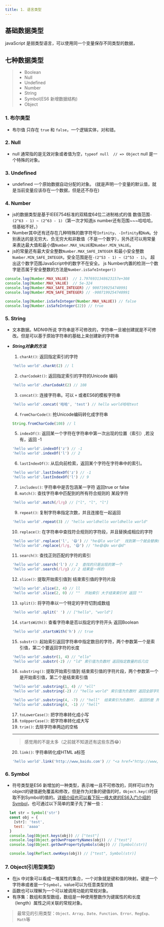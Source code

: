 ```yaml
---
title: 1. 语言类型
---
```

## 基础数据类型

javaScript 是弱类型语言，可以使用同一个变量保存不同类型的数据，

## 七种数据类型

> - Boolean
> - Null
> - Undefined
> - Number
> - String
> - Symbol(ES6 新增数据结构)
> - Object

### 1. 布尔类型
  - 布尔值 只存在 ```true``` 和 ```false```，一个逻辑实体，对和错。
### 2. Null
  - null 通常指的是无效对象或者值为空，```typeof null  // => Object``` null 是一个特殊的对象。
### 3. Undefined
  - undefined 一个原始数据自动分配的对象。
  (就是声明一个变量的默认值，就是当前变量应该存在一个数据，但是还不存在)
### 4. Number
  - js的数据类型是基于IEEE754标准的双精度64位二进制格式的值 数值范围`-(2^63 - 1) ~ (2^63 - 1)`（第一次才知道js number还有范围~~~哈哈哈， 怪基础不好。）
  - Number其中还有还存在几种特殊的数字符号`Infinity`、`-Infinity`和`NaN`。分别表达的是无穷大、负无穷大和非数值（不是一个数字），另外还可以用常量来表达最大值和最小值`Number.MAX_VALUE`和`Number.MIN_VALUE`。
  - js的常量还有最大安全整数`Number.MAX_SAFE_INTEGER` 和最小安全整数`Number.MIN_SAFE_INTEGER`，安全范围是在`-(2^53 - 1) ~ (2^53 - 1)`。
  超出这个数字范围JavaScript中的数字不在安全。
  js Number内置的检测一个数字是否属于安全整数的方法是`Number.isSafeInteger()`
  ```js
  console.log(Number.MAX_VALUE)  // 1.7976931348623157e+308
  console.log(Number.MAX_VALUE)  // 5e-324
  console.log(Number.MAX_SAFE_INTEGER) // 9007199254740991
  console.log(Number.MIN_SAFE_INTEGER) // -9007199254740991

  console.log(Number.isSafeInteger(Number.MAX_VALUE)) // false
  console.log(Number.isSafeInteger(22)) // true
  ```
### 5. String
  - 文本数据。MDN中所说 字符串是不可修改的，字符串一旦被创建就是不可修改。但是可以基于原始字符串的基础上来创建新的字符串
  - ***String对象的方法***

    1. `charAt()`: 返回指定索引的字符
    ```js
    'hello world'.charAt(2) // l
    ```
    2. `charCodeAt()`: 返回指定索引的字符的Unicode 编码
    ```js
    'hello world'.charCodeAt(2) // 108
    ```
    3. `concat()`: 连接字符串。可以 `+` 或者ES6的模板字符串
    ```js
    'hello world'.concat('哈哈', 'test') // hello world哈哈test
    ```
    4. `fromCharCode()`: 抢Unicode编码转化成字符串
    ```js
    String.fromCharCode(108) // l
    ```
    5. `indexOf()`: 返回某一个字符在字符串中第一次出现的位置（索引）,若没有，返回 -1
    ```js
    'hello world'.indexOf('z') // -1
    'hello world'.indexOf('l') // 2
    ```
    6. `lastIndexOf()`: 从后向前检索，返回某个字符在字符串中的索引。
    ```js
    'hello world'.lastIndexOf('z') // -1
    'hello world'.lastIndexOf('l') // 9
    ```
    7. `includes()`: 字符串中是否包涵某一字符  返回true or false
    8. `match()`: 查找字符串中匹配到的所有符合规则的 某段字符
    ```js
    'hello world'.match(/l/g) // ["l", "l", "l"]
    ```
    9. `repeat()`: 复制字符串指定次数，并且连接在一起返回
    ```js
    'hello world'.repeat(3) // "hello worldhello worldhello world"
    ```
    10. `replace()`: 在字符串中查找符合规则的字符段，并且替换成相应的字符
    ```js
    'hello world'.replace('l', '😄') // "he😄lo world"  找到第一个就会替换然后直接返回新的字符串
    'hello world'.replace(/l/g, '😄') // "he😄😄o wor😄d"
    ```
    11. `search()`: 查找正则匹配的字符的索引
    ```js
    'hello world'.search('l') // 2  查找的只是出现的第一个
    'hello world'.search(/l/g) // 2 结果是一样的
    ```
    12. `slice()`: 提取开始索引值到 结束索引值的字符片段
    ```js
    'hello world'.slice(2, 4) // ll
    'hello world'.slice(2, 0) // ""  开始索引 大于结束索引时 返回 ""
    ```
    13. `split()`: 将字符串以一个特定的字符切割成数组
    ```js
    'hello world'.split(' ') // ["hello", "world"]
    ```
    14. `startsWith()`: 查看字符串是否以指定的字符开头 返回Boolean
    ```js
    'hello world'.startsWith('h') // true
    ```
    15. `substr()`: 起始索引返回字符串中指定数目的字符，两个参数第一个是索引值，第二个要返回字符的长度
    ```js
    'hello world'.substr(1, 4) // "ello"
    'hello world'.substr(-2) // "ld" 索引值为负数时 返回指定数量的后几位
    ```
    16. `substring()`: 提取开始索引值到 结束索引值的字符片段，两个参数第一个是开始索引值，第二个是结束索引值
    ```js
    'hello world'.substring(1, 4) // "ell"
    'hello world'.substring(-2) // "hello world" 索引值为负数时 返回全部字符串

    'hello world'.substring(4, -7) // "hell"  结束索引为负数时， 返回的是 开始索引之前的字符片段
    'hello world'.substring(4, -1) // "hell"
    ```
    17. `toLowerCase()`: 把字符串转化成小写
    18. `toUpperCase()`: 把字符串转化成大写
    19. `trim()`: 去除字符串两边的空格
    ---
    > 感觉用的不是太多（之前就不知道还有这些东西😂）

    20. `link()`: 字符串转化成HTML a标签
    ```js
    'hello world'.link('http://www,baidu.com') // "<a href="http://www,baidu.com">hello world</a>"
    ```

### 6. Symbol
  - 符号类型是ES6 新增加的一种类型，表示唯一且不可修改的，同样可以作为object的键值避免覆盖和修改，但是作为对象的键值的时，`Object.key()`时获取不到Symbol的值的。[详细介绍也可以看下阮一峰大佬的ES6入门介绍的Symbol](http://es6.ruanyifeng.com/#docs/symbol)，也可通过以下简单的栗子先了解一些：
  ```js
    let str = Symbol('str')
    const obj = {
      [str]: 'test',
      test: 'aaaa'
    }
    console.log(Object.keys(obj)) // ["test"]
    console.log(Object.getOwnPropertyNames(obj)) // ["test"]
    console.log(Object.getOwnPropertySymbols(obj)) // [Symbol(str)]

    console.log(Reflect.ownKeys(obj)) // ["test", Symbol(str)]
  ```

### 7. Object(引用型类型)
  - 在js 中对象可以看成一堆属性的集合，一个对象就是键和值的映射。键是一个字符串或者是一个`Symbol`，value可以为任意类型的值
  - 函数也可以理解为一个可以被调用功能的常规对象。
  - 有序集：数组和类型数组，数组是一种使用整数作为键属性的和长度（length）属性之间关联的常规对象。

  > 最常见的引用类型：`Object、Array、Date、Function、Error、RegExp、Math`等